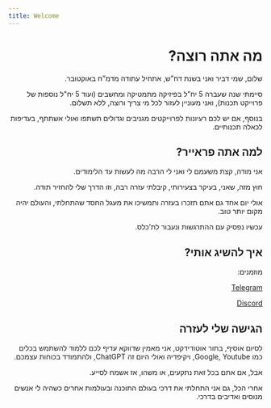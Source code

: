 ```yaml
---
title: Welcome
---
```


<div dir="rtl" style="direction:rtl">
<h1 id="מה-אתה-רוצה">מה אתה רוצה?</h1>

<p>שלום, שמי דביר ואני בשנת דח”ש, אתחיל עתודה מדמ”ח באוקטובר.</p>

<p>סיימתי שנה שעברה 5 יח”ל בפיזיקה מתמטיקה ומחשבים (ועוד 5 יח"ל נוספות של פרוייקט תכנות), ואני מעוניין לעזור לכל מי צריך ורוצה, ללא תשלום.</p>

<p>בנוסף, אם יש לכם רעיונות לפרוייקטים מגניבים וגדולים תשתפו ואולי אשתתף, בעדיפות לכאלה תכנותיים.</p>

<h2 id="למה-אתה-פראייר">למה אתה פראייר?<a class="anchorjs-link " href="#למה-אתה-פראייר" aria-label="Anchor" data-anchorjs-icon="" style="font: 1em / 1 anchorjs-icons; padding-left: 0.375em;"></a></h2>

<p>אני מודה, קצת משעמם לי ואני לי הרבה מה לעשות עד הלימודים.</p>

<p>חוץ מזה, שאני, בעיקר בצעירותי, קיבלתי עזרה רבה, וזו הדרך שלי להחזיר תודה.</p>

<p>אולי יום אחד גם אתם תזכרו בעזרה ותמשיכו את מעגל החסד שהתחלתי, והעולם יהיה מקום יותר טוב.</p>

<p>עכשיו נפסיק עם ההתרגשות ונעבור לת’כלס.</p>

<h2 id="איך-להשיג-אותי">איך להשיג אותי?<a class="anchorjs-link " href="#איך-להשיג-אותי" aria-label="Anchor" data-anchorjs-icon="" style="font: 1em / 1 anchorjs-icons; padding-left: 0.375em;"></a></h2>

<p>מוזמנים:</p>

<p><a href="https://t.me/dvirberlo">Telegram</a></p>

<p><a href="https://discordapp.com/users/dvirberlo#6213">Discord</a></p>

<h2 id="הגישה-שלי-לעזרה">הגישה שלי לעזרה<a class="anchorjs-link " href="#הגישה-שלי-לעזרה" aria-label="Anchor" data-anchorjs-icon="" style="font: 1em / 1 anchorjs-icons; padding-left: 0.375em;"></a></h2>

<p>לסיום אוסיף, בתור אוטודידקט, אני מאמין שדווקא עדיף לכם ללמוד להשתמש בכלים כמו Google, Youtube, ויקיפדיה ואולי היום זה ChatGPT, ולהתמודד בכוחות עצמכם.</p>

<p>אבל, אם אתם בכל זאת נתקעים, או משהו, אז אשמח לסייע.</p>

<p>אחרי הכל, גם אני התחלתי את דרכי בעולם התוכנה ובעולמות אחרים כשהיה לי אנשים מנוסים ואדיבים בדרכי.</p>
</div>
